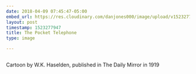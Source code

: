 ```yaml
---
date: 2018-04-09 07:45:47-05:00
embed_url: https://res.cloudinary.com/danjones000/image/upload/v1523277801/pocket_telephone.jpg
layout: post
timestamp: 1523277947
title: The Pocket Telephone
type: image

---
```

<img src="https://res.cloudinary.com/danjones000/image/upload/v1523277801/pocket_telephone.jpg" alt="" />

Cartoon by W.K. Haselden, published in The Daily Mirror in 1919